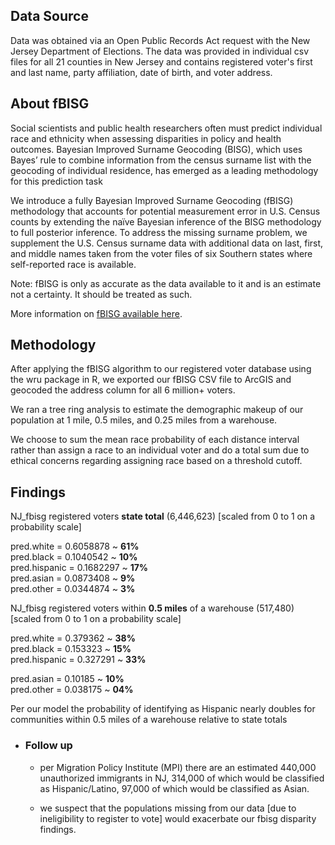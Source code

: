 
## Data Source

Data was obtained via an Open Public Records Act request with the New Jersey Department of Elections. The data was provided in individual csv files for all 21 counties in New Jersey and contains registered voter's first and last name, party affiliation, date of birth, and voter address. 

## About fBISG
Social scientists and public health researchers often must predict individual race and ethnicity when assessing disparities in policy and health outcomes. Bayesian Improved Surname Geocoding (BISG), which uses Bayes’ rule to combine information from the census surname list with the geocoding of individual residence, has emerged as a leading methodology for this prediction task 

We introduce a fully Bayesian Improved Surname Geocoding (fBISG) methodology that accounts for potential measurement error in U.S. Census counts by extending the naïve Bayesian inference of the BISG methodology to full posterior inference. To address the missing surname problem, we supplement the U.S. Census surname data with additional data on last, first, and middle names taken from the voter files of six Southern states where self-reported race is available.

Note: fBISG is only as accurate as the data available to it and is an estimate not a certainty. It should be treated as such.

More information on [fBISG available here](https://www.science.org/doi/10.1126/sciadv.adc9824). 

## Methodology

After applying the fBISG algorithm to our registered voter database using the wru package in R, we exported our fBISG CSV file to ArcGIS and geocoded the address column for all 6 million+ voters. 

We ran a tree ring analysis to estimate the demographic makeup of our population at 1 mile, 0.5 miles, and 0.25 miles from a warehouse. 

We choose to sum the mean race probability of each distance interval rather than assign a race to an individual voter and do a total sum due to ethical concerns regarding assigning race based on a threshold cutoff.

## Findings

 NJ_fbisg registered voters **state total** (6,446,623) [scaled from 0 to 1 on a probability scale] 

 pred.white            = 0.6058878  ~ **61%**   
 pred.black            = 0.1040542  ~ **10%**   
 pred.hispanic         = 0.1682297  ~ **17%**   
 pred.asian            = 0.0873408  ~ **9%**  
 pred.other            = 0.0344874  ~ **3%**  

 NJ_fbisg registered voters within **0.5 miles** of a warehouse (517,480) [scaled from 0 to 1 on a probability scale] 

 pred.white            = 0.379362  ~ **38%**   
 pred.black            = 0.153323  ~ **15%**   
 pred.hispanic         = 0.327291  ~ **33%**
 
 pred.asian            = 0.10185   ~ **10%**   
 pred.other            = 0.038175  ~ **04%**   

Per our model the probability of identifying as Hispanic nearly doubles for communities within 0.5 miles of a warehouse relative to state totals

- ### Follow up
  - per Migration Policy Institute (MPI) there are an estimated 440,000 unauthorized immigrants in NJ, 314,000 of which would be classified as Hispanic/Latino, 97,000 of which would be classified as Asian.

  -  we suspect that the populations missing from our data [due to ineligibility to register to vote] would  exacerbate our fbisg disparity findings. 
